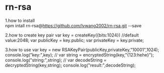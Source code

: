 # rn-rsa
1.how to install  
  npm intall rn-rsa@https://github.com/lvwang2002/rn-rsa.git --save
  
2.how to create key pair
  var key = createKey({bits:1024}) //default value:2048;
  var publicKey = key.public;
  var privateKey = key.private;
  
3.how to use
var key = new RSAKeyPair(publicKey,privateKey,"10001",1024);
console.log("key:",key);
//
var string = encryptedString(key,"{123:hehe}");
console.log("string:",string);
//
var decodeString = decryptedString(key,string);
console.log("result:",decodeString);
  
  

